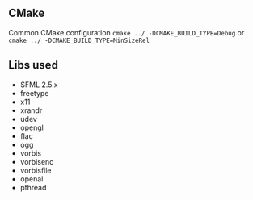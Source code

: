 ## CMake

Common CMake configuration
`cmake ../ -DCMAKE_BUILD_TYPE=Debug`
or
`cmake ../ -DCMAKE_BUILD_TYPE=MinSizeRel`

## Libs used
- SFML 2.5.x
- freetype
- x11
- xrandr
- udev
- opengl
- flac
- ogg
- vorbis
- vorbisenc
- vorbisfile
- openal
- pthread

